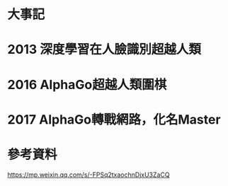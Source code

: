# 大事記  
# 2013 深度學習在人臉識別超越人類  
# 2016 AlphaGo超越人類圍棋   
# 2017 AlphaGo轉戰網路，化名Master  

# 參考資料  
https://mp.weixin.qq.com/s/-FPSq2txaochnDjxU3ZaCQ  
